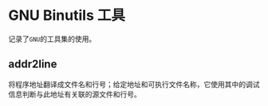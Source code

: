 # GNU Binutils 工具

记录了`GNU`的工具集的使用。

## addr2line

将程序地址翻译成文件名和行号；给定地址和可执行文件名称，它使用其中的调试信息判断与此地址有关联的源文件和行号。